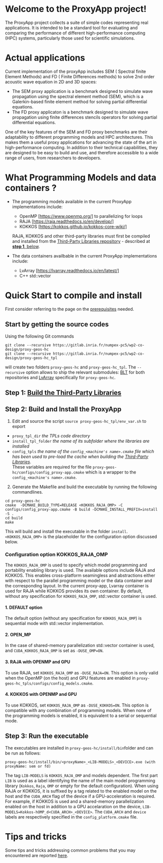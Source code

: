 # Welcome to the  ProxyApp project!

The ProxyApp project  collects a suite of simple codes representing real applications.
It is intended to be a standard tool for evaluating and comparing the performance of different high-performance computing (HPC) systems, particularly those used for scientific simulations.


# Actual applications 

Current implementation of the proxyApp includes SEM ( Spectral finite Element Methods) and FD ( Finite Differences methods) to solve 2nd order acoustic wave equation in 2D and 3D spaces:  
* The SEM proxy application is a benchmark designed to simulate wave propagation using the spectral element method (SEM), which is a Galerkin-based finite element method for solving partial differential equations.  
* The FD proxy applicaton is a benchmark designed to simulate wave propagation using finite differences stencils operators for solving partial differential equations.  

One of the key features of the SEM and FD proxy benchmarks are their adaptability to different programming models and HPC architectures. This makes them a useful proxy applications for advancing the state of the art in high-performance computing. In addition to their technical capabilities, they are designed to be easy to build and use, and therefore accessible to a wide range of users, from researchers to developers.

# What Programming Models and data containers ?

- The programming models available in the current ProxyApp implementations include:  
    * OpenMP [https://www.openmp.org/] to parallelizing for loops  
    * RAJA [https://raja.readthedocs.io/en/develop/]  
    * KOKKOS [https://kokkos.github.io/kokkos-core-wiki/]  
    
    RAJA, KOKKOS and other third-party libraries must first be compiled and installed  from the [Third-Party Libraries repository](https://gitlab.inria.fr/numpex-pc5/wp2-co-design/proxy-geos-hc_tpl) - described at [**step 1**, below](#quick-start-to-compile-and-install).  

- The data containers availbable in the current ProxyApp implementations include:   
    * LvArray [https://lvarray.readthedocs.io/en/latest/]  
    * C++ std::vector  

# Quick Start to compile and install

First consider referring to the page on the [prerequisites](./INSTALL_PREREQUISITES.md) needed.  
## Start by getting the source codes 
Using the following Git commands
```
git clone --recursive https://gitlab.inria.fr/numpex-pc5/wp2-co-design/proxy-geos-hc   
git clone --recursive https://gitlab.inria.fr/numpex-pc5/wp2-co-design/proxy-geos-hc_tpl 
```
will  create two folders `proxy-geos-hc` and `proxy-geos-hc_tpl`. The `--recursive` option allows to ship the relevant submodules: [BLT](https://github.com/LLNL/blt) for both repositories and  [LvArray](https://github.com/GEOS-DEV/LvArray) specifically for  `proxy-geos-hc`.    
## Step 1: [Build the Third-Party Libraries](https://gitlab.inria.fr/numpex-pc5/wp2-co-design/proxy-geos-hc_tpl)

## Step 2: Build and Install the ProxyApp
 
 1. Edit and source the script `source proxy-geos-hc_tpl/env_var.sh` to export  
   
   - `proxy_tpl_dir` *the TPLs code directory*  
   - `install_tpl_folder` *the name of its subfolder where the libraries are installed*  
   - `config_tpls` *the name of the `config_<machine's name>.cmake` file which has been used to pre-load the cache when building the [Third-Party Libraries](https://gitlab.inria.fr/numpex-pc5/wp2-co-design/proxy-geos-hc_tpl/)*.   
These variables are required for the file `proxy-geos-hc/configs/config_proxy-app.cmake` which is a wrapper to the `config_<machine's name>.cmake`.  
2. Generate the Makefile and build the executable by running the following commandlines. 
```
cd proxy-geos-hc  
cmake  -DCMAKE_BUILD_TYPE=RELEASE <KOKKOS_RAJA_OMP> -C configs/config_proxy-app.cmake -B build -DCMAKE_INSTALL_PREFIX=install -S .
cd build  
make 
```
This will build and install the executable in the folder `install`.  `<KOKKOS_RAJA_OMP>` is the placeholder for the configuration option discussed below.   
 

### Configuration option KOKKOS_RAJA_OMP

 The `KOKKOS_RAJA_OMP` is used to specify which model programming and portability enabling library is used. The available options include RAJA and KOKKOS. This enables cross-platform seamingless and abstractions either with respect to the parallel programming model or the data container and the corresponding layout. In the current proxy-app, Lvarray container is used for RAJA while  KOKKOS provides its own container. By default, without any specification for `KOKKOS_RAJA_OMP`, std::vector container is used.  
#### 1. DEFAULT option
The default option (without any specification for `KOKKOS_RAJA_OMP`) is sequential mode with std::vector implementation. 

#### 2. OPEN_MP
In the case of shared-memory parallelization std::vector container is used, and  `CUDA_KOKKOS_RAJA_OMP` is set as `-DUSE_OMP=ON`.

#### 3. RAJA  with OPENMP and GPU
To use RAJA, set `KOKKOS_RAJA_OMP` as `-DUSE_RAJA=ON`. This option is only valid when the OpenMP (on the host) and GPU features are enabled in `proxy-geos-hc_tpls/configs/config_models.cmake`.  

#### 4. KOKKOS with OPENMP and GPU
To use KOKKOS, set `KOKKOS_RAJA_OMP` as `-DUSE_KOKKOS=ON`. This option is compatible with any combination of programming models. When none of the programming models is enabled, it is equivalent to a serial or sequential mode. 
## Step 3: Run the executable 
The executables are installed in `proxy-geos-hc/install/bin`folder  and can be run as follows:   
```
proxy-geos-hc/install/bin/<proxyName>_<LIB-MODELS>_<DEVICE>.exe (with proxyName: sem or fd)
```
The tag `LIB-MODELS` is  `KOKKOS_RAJA_OMP` and models dependent. The first part `LIB` is used as a label identifying the name of the main model programming library (`Kokkos`, `Raja`, `OMP` or empty for the default configuration). When using RAJA or KOKKOS, it is suffixed by a tag related to the enabled model on the host and the `CUDA_ARCH` flag of the device if a GPU-acceleration is required.   
For example, if KOKKOS is used and a shared-memory parallelization enabled on the host in addition to a  GPU accelaration on the device,  `LIB-MODELS=Kokkos-hOMP_d<CUDA_ARCH>_<DEVICE>`. The `CUDA_ARCH` and `device` labels are respectively specified in the `config_platform.cmake` file. 

# Tips and tricks
Some tips and tricks addressing common problems that you may encountered are reported [here](./TIPS_AND_TRICKS.md).
